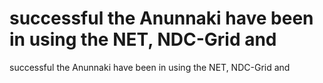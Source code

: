 # successful the Anunnaki have been in using the NET, NDC-Grid and

successful the Anunnaki have been in using the NET, NDC-Grid and